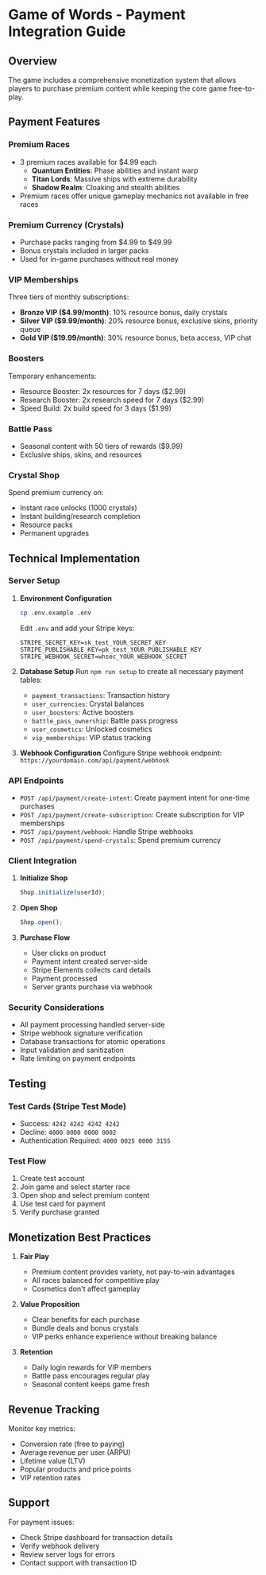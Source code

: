 # Game of Words - Payment Integration Guide

## Overview
The game includes a comprehensive monetization system that allows players to purchase premium content while keeping the core game free-to-play.

## Payment Features

### Premium Races
- 3 premium races available for $4.99 each
  - **Quantum Entities**: Phase abilities and instant warp
  - **Titan Lords**: Massive ships with extreme durability
  - **Shadow Realm**: Cloaking and stealth abilities
- Premium races offer unique gameplay mechanics not available in free races

### Premium Currency (Crystals)
- Purchase packs ranging from $4.99 to $49.99
- Bonus crystals included in larger packs
- Used for in-game purchases without real money

### VIP Memberships
Three tiers of monthly subscriptions:
- **Bronze VIP ($4.99/month)**: 10% resource bonus, daily crystals
- **Silver VIP ($9.99/month)**: 20% resource bonus, exclusive skins, priority queue
- **Gold VIP ($19.99/month)**: 30% resource bonus, beta access, VIP chat

### Boosters
Temporary enhancements:
- Resource Booster: 2x resources for 7 days ($2.99)
- Research Booster: 2x research speed for 7 days ($2.99)
- Speed Build: 2x build speed for 3 days ($1.99)

### Battle Pass
- Seasonal content with 50 tiers of rewards ($9.99)
- Exclusive ships, skins, and resources

### Crystal Shop
Spend premium currency on:
- Instant race unlocks (1000 crystals)
- Instant building/research completion
- Resource packs
- Permanent upgrades

## Technical Implementation

### Server Setup

1. **Environment Configuration**
   ```bash
   cp .env.example .env
   ```
   Edit `.env` and add your Stripe keys:
   ```
   STRIPE_SECRET_KEY=sk_test_YOUR_SECRET_KEY
   STRIPE_PUBLISHABLE_KEY=pk_test_YOUR_PUBLISHABLE_KEY
   STRIPE_WEBHOOK_SECRET=whsec_YOUR_WEBHOOK_SECRET
   ```

2. **Database Setup**
   Run `npm run setup` to create all necessary payment tables:
   - `payment_transactions`: Transaction history
   - `user_currencies`: Crystal balances
   - `user_boosters`: Active boosters
   - `battle_pass_ownership`: Battle pass progress
   - `user_cosmetics`: Unlocked cosmetics
   - `vip_memberships`: VIP status tracking

3. **Webhook Configuration**
   Configure Stripe webhook endpoint: `https://yourdomain.com/api/payment/webhook`

### API Endpoints

- `POST /api/payment/create-intent`: Create payment intent for one-time purchases
- `POST /api/payment/create-subscription`: Create subscription for VIP memberships
- `POST /api/payment/webhook`: Handle Stripe webhooks
- `POST /api/payment/spend-crystals`: Spend premium currency

### Client Integration

1. **Initialize Shop**
   ```javascript
   Shop.initialize(userId);
   ```

2. **Open Shop**
   ```javascript
   Shop.open();
   ```

3. **Purchase Flow**
   - User clicks on product
   - Payment intent created server-side
   - Stripe Elements collects card details
   - Payment processed
   - Server grants purchase via webhook

### Security Considerations

- All payment processing handled server-side
- Stripe webhook signature verification
- Database transactions for atomic operations
- Input validation and sanitization
- Rate limiting on payment endpoints

## Testing

### Test Cards (Stripe Test Mode)
- Success: `4242 4242 4242 4242`
- Decline: `4000 0000 0000 0002`
- Authentication Required: `4000 0025 0000 3155`

### Test Flow
1. Create test account
2. Join game and select starter race
3. Open shop and select premium content
4. Use test card for payment
5. Verify purchase granted

## Monetization Best Practices

1. **Fair Play**
   - Premium content provides variety, not pay-to-win advantages
   - All races balanced for competitive play
   - Cosmetics don't affect gameplay

2. **Value Proposition**
   - Clear benefits for each purchase
   - Bundle deals and bonus crystals
   - VIP perks enhance experience without breaking balance

3. **Retention**
   - Daily login rewards for VIP members
   - Battle pass encourages regular play
   - Seasonal content keeps game fresh

## Revenue Tracking

Monitor key metrics:
- Conversion rate (free to paying)
- Average revenue per user (ARPU)
- Lifetime value (LTV)
- Popular products and price points
- VIP retention rates

## Support

For payment issues:
- Check Stripe dashboard for transaction details
- Verify webhook delivery
- Review server logs for errors
- Contact support with transaction ID